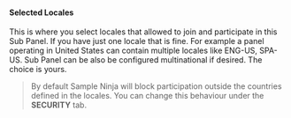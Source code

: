 #### Selected Locales
This is where you select locales that allowed to join and participate in this Sub Panel. If you have just one locale that is fine. For example a panel operating in United States can contain multiple locales like ENG-US, SPA-US. Sub Panel can be also be configured multinational if desired. The choice is yours.

> By default Sample Ninja will block participation outside the countries defined in the locales. You can change this behaviour under the **SECURITY** tab.
